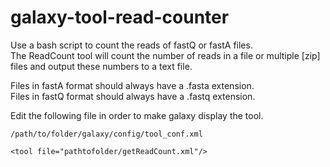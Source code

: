 # galaxy-tool-read-counter
Use a bash script to count the reads of fastQ or fastA files.  
The ReadCount tool will count the number of reads in a file or multiple [zip] files and output these numbers to a text file.

Files in fastA format should always have a .fasta extension.  
Files in fastQ format should always have a .fastq extension.

Edit the following file in order to make galaxy display the tool.
```
/path/to/folder/galaxy/config/tool_conf.xml
```
```
<tool file="pathtofolder/getReadCount.xml"/>
```
